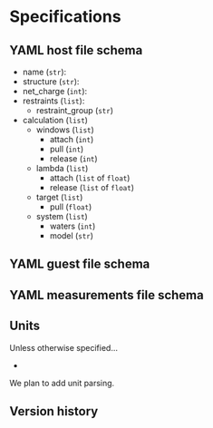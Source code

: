 # Specifications

## YAML host file schema

- name (`str`):
- structure (`str`):
- net_charge (`int`):
- restraints (`list`):
    - restraint_group (`str`)
- calculation (`list`)
    - windows (`list`)
        - attach (`int`)
        - pull (`int`)
        - release (`int`)
    - lambda (`list`)
        - attach (`list` of `float`)
        - release (`list` of `float`)
    - target (`list`)
        - pull (`float`)
    - system (`list`)
        - waters (`int`)
        - model (`str`)
        
## YAML guest file schema


## YAML measurements file schema

## Units

Unless otherwise specified... 

- 

We plan to add unit parsing.


## Version history

